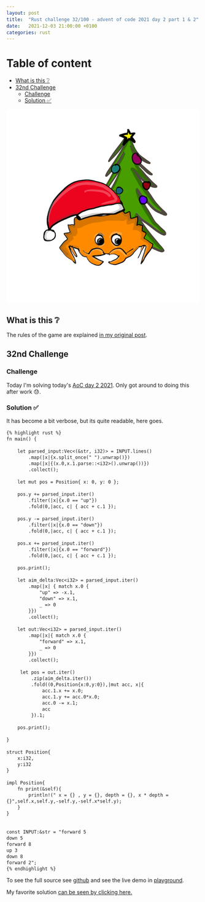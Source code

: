 ```yaml
---
layout: post
title:  "Rust challenge 32/100 - advent of code 2021 day 2 part 1 & 2"
date:   2021-12-03 21:00:00 +0100
categories: rust
---
```



#  Table of content
<!-- MarkdownTOC autolink="true" -->

- [What is this :grey_question:](#what-is-this-grey_question)
- [32nd Challenge](#32nd-challenge)
	- [Challenge](#challenge)
	- [Solution :white_check_mark:](#solution-white_check_mark)

<!-- /MarkdownTOC -->
![](/assets/img/aoc.png)
## What is this :grey_question: 

The rules of the game are explained [in my original post](https://maebli.github.io/rust/2021/10/18/100rust.html). 

## 32nd Challenge
### Challenge

Today I'm solving today's [AoC day 2 2021](ttps://adventofcode.com/2021/day/2). Only got around to doing this 
after work :sweat:.


### Solution :white_check_mark:

It has become a bit verbose, but its quite readable, here goes.

	{% highlight rust %}
	fn main() {

	    let parsed_input:Vec<(&str, i32)> = INPUT.lines()
	        .map(|x|{x.split_once(" ").unwrap()})
	        .map(|x|{(x.0,x.1.parse::<i32>().unwrap())})
	        .collect();

	    let mut pos = Position{ x: 0, y: 0 };

	    pos.y += parsed_input.iter()
	        .filter(|x|{x.0 == "up"})
	        .fold(0,|acc, c| { acc + c.1 });

	    pos.y -= parsed_input.iter()
	        .filter(|x|{x.0 == "down"})
	        .fold(0,|acc, c| { acc + c.1 });

	    pos.x += parsed_input.iter()
	        .filter(|x|{x.0 == "forward"})
	        .fold(0,|acc, c| { acc + c.1 });

	    pos.print();

	    let aim_delta:Vec<i32> = parsed_input.iter()
	        .map(|x| { match x.0 {
	            "up" => -x.1,
	            "down" => x.1,
	            _ => 0
	        }})
	        .collect();

	    let out:Vec<i32> = parsed_input.iter()
	        .map(|x|{ match x.0 {
	            "forward" => x.1,
	            _ => 0
	        }})
	        .collect();

	     let pos = out.iter()
	         .zip(aim_delta.iter())
	         .fold((0,Position{x:0,y:0}),|mut acc, x|{
	             acc.1.x += x.0;
	             acc.1.y += acc.0*x.0;
	             acc.0 -= x.1;
	             acc
	         }).1;

	    pos.print();

	}

	struct Position{
	    x:i32,
	    y:i32
	}

	impl Position{
	    fn print(&self){
	        println!(" x = {} , y = {}, depth = {}, x * depth = {}",self.x,self.y,-self.y,-self.x*self.y);
	    }
	}


	const INPUT:&str = "forward 5
	down 5
	forward 8
	up 3
	down 8
	forward 2";
	{% endhighlight %}


To see the full source see [github](https://github.com/maebli/100rustsnippets/tree/master/aoc-2021-day2) and see the live demo in [playground](https://play.rust-lang.org/?version=stable&edition=2021&gist=21f800bb34fcc1d5682fce7c36a8ed72). 

My favorite solution [can be seen by clicking here.](https://www.reddit.com/r/adventofcode/comments/r6zd93/comment/hmyw5es/?utm_source=share&utm_medium=web2x&context=3)

